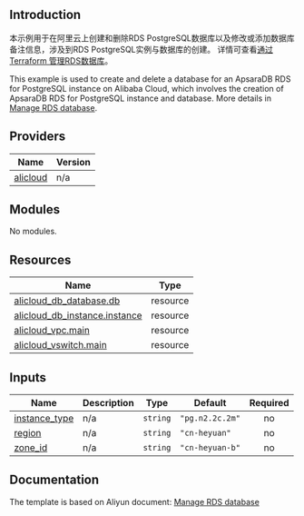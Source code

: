 ## Introduction

<!-- DOCS_DESCRIPTION_CN -->
本示例用于在阿里云上创建和删除RDS PostgreSQL数据库以及修改或添加数据库备注信息，涉及到RDS PostgreSQL实例与数据库的创建。
详情可查看[通过 Terraform 管理RDS数据库](https://help.aliyun.com/document_detail/456027.html)。
<!-- DOCS_DESCRIPTION_CN -->

<!-- DOCS_DESCRIPTION_EN -->
This example is used to create and delete a database for an ApsaraDB RDS for PostgreSQL instance on Alibaba Cloud, which involves the creation of ApsaraDB RDS for PostgreSQL instance and database.
More details in [Manage RDS database](https://help.aliyun.com/document_detail/456027.html).
<!-- DOCS_DESCRIPTION_EN -->

<!-- BEGIN_TF_DOCS -->
## Providers

| Name | Version |
|------|---------|
| <a name="provider_alicloud"></a> [alicloud](#provider\_alicloud) | n/a |

## Modules

No modules.

## Resources

| Name | Type |
|------|------|
| [alicloud_db_database.db](https://registry.terraform.io/providers/aliyun/alicloud/latest/docs/resources/db_database) | resource |
| [alicloud_db_instance.instance](https://registry.terraform.io/providers/aliyun/alicloud/latest/docs/resources/db_instance) | resource |
| [alicloud_vpc.main](https://registry.terraform.io/providers/aliyun/alicloud/latest/docs/resources/vpc) | resource |
| [alicloud_vswitch.main](https://registry.terraform.io/providers/aliyun/alicloud/latest/docs/resources/vswitch) | resource |

## Inputs

| Name | Description | Type | Default | Required |
|------|-------------|------|---------|:--------:|
| <a name="input_instance_type"></a> [instance\_type](#input\_instance\_type) | n/a | `string` | `"pg.n2.2c.2m"` | no |
| <a name="input_region"></a> [region](#input\_region) | n/a | `string` | `"cn-heyuan"` | no |
| <a name="input_zone_id"></a> [zone\_id](#input\_zone\_id) | n/a | `string` | `"cn-heyuan-b"` | no |
<!-- END_TF_DOCS -->

## Documentation
<!-- docs-link --> 

The template is based on Aliyun document: [Manage RDS database](https://help.aliyun.com/document_detail/456027.html) 

<!-- docs-link --> 